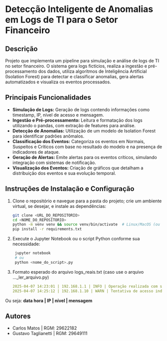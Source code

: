 # Detecção Inteligente de Anomalias em Logs de TI para o Setor Financeiro

## Descrição
Projeto que implementa um pipeline para simulação e análise de logs de TI no setor financeiro. O sistema gera logs fictícios, realiza a ingestão e pré-processamento dos dados, utiliza algoritmos de Inteligência Artificial (Isolation Forest) para detectar e classificar anomalias, gera alertas automatizados e visualiza os eventos processados.

## Principais Funcionalidades
- **Simulação de Logs:** Geração de logs contendo informações como timestamp, IP, nível de acesso e mensagem.
- **Ingestão e Pré-processamento:** Leitura e formatação dos logs utilizando o pandas, com extração de features para análise.
- **Detecção de Anomalias:** Utilização de um modelo de Isolation Forest para identificar padrões anômalos.
- **Classificação dos Eventos:** Categoriza os eventos em Normais, Suspeitos e Críticos com base no resultado do modelo e na presença de indicadores de ataque.
- **Geração de Alertas:** Emite alertas para os eventos críticos, simulando integração com sistemas de notificação.
- **Visualização dos Eventos:** Criação de gráficos que detalham a distribuição dos eventos e sua evolução temporal.

## Instruções de Instalação e Configuração
1. Clone o repositório e navegue para a pasta do projeto; crie um ambiente virtual, se desejar, e instale as dependências:
   ```bash
   git clone <URL_DO_REPOSITORIO>
   cd <NOME_DO_REPOSITORIO>
   python -m venv venv && source venv/bin/activate  # Linux/MacOS (ou use "venv\Scripts\activate" no Windows)
   pip install -r requirements.txt
2. Execute o Jupyter Notebook ou o script Python conforme sua necessidade:
   ```bash
    jupyter notebook
    # ou
    python <nome_do_script>.py
3. Formato esperado do arquivo logs_reais.txt (caso use o arquivo ..._ler_arquivo.py)
   ```yaml
   2025-04-07 14:23:01 | 192.168.1.1 | INFO | Operação realizada com sucesso
   2025-04-07 14:25:12 | 192.168.1.10 | WARN | Tentativa de acesso indevido detectada
Ou seja:
**data hora | IP | nível | mensagem**

## Autores
* Carlos Matos | RGM: 29622182
* Gustavo Taglianetti | RGM: 29649111
